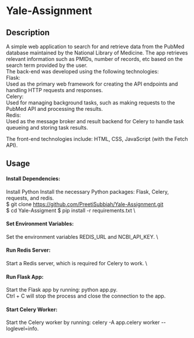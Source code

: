 # Yale-Assignment
## Description
A simple web application to search for and retrieve data from the PubMed database maintained by the National Library of Medicine. The app retrieves relevant information such as PMIDs, number of records, etc based on the search term provided by the user. \
The back-end was developed using the following technologies: \
Flask: \
Used as the primary web framework for creating the API endpoints and handling HTTP requests and responses. \
Celery: \
Used for managing background tasks, such as making requests to the PubMed API and processing the results. \
Redis: \
Used as the message broker and result backend for Celery to handle task queueing and storing task results.

The front-end technologies include: HTML, CSS, JavaScript (with the Fetch API).

## Usage
#### Install Dependencies:
Install Python
Install the necessary Python packages: Flask, Celery, requests, and redis. \
$ git clone https://github.com/PreetiSubbiah/Yale-Assignment.git \
$ cd Yale-Assigment $ pip install -r requirements.txt \
#### Set Environment Variables: 
Set the environment variables REDIS_URL and NCBI_API_KEY. \
#### Run Redis Server:
Start a Redis server, which is required for Celery to work. \
#### Run Flask App: 
Start the Flask app by running: python app.py. \
Ctrl + C will stop the process and close the connection to the app.
#### Start Celery Worker: 
Start the Celery worker by running: celery -A app.celery worker --loglevel=info.
